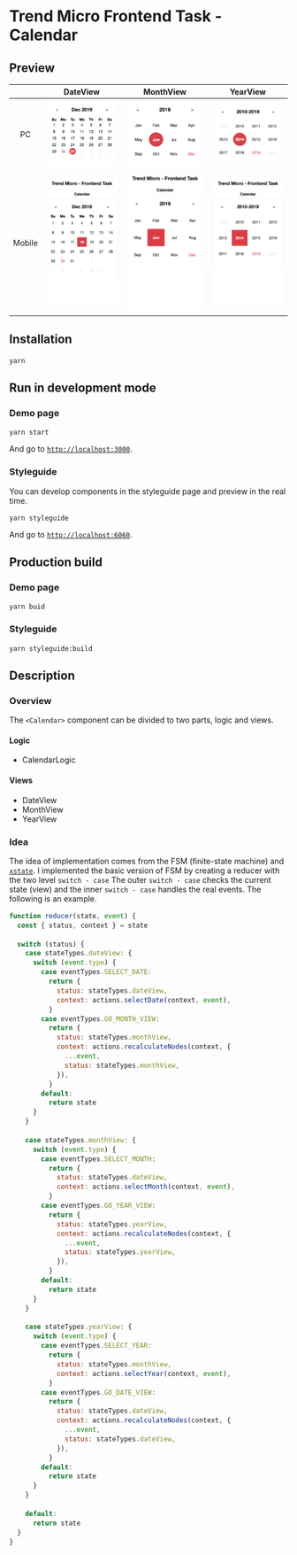 # Trend Micro Frontend Task - Calendar

## Preview

|        |                         DateView                         |                         MonthView                         |                         YearView                         |
| :----: | :------------------------------------------------------: | :-------------------------------------------------------: | :------------------------------------------------------: |
|   PC   |    ![](./docs/images/calendar_preview_date_view.png)     |    ![](./docs/images/calendar_preview_month_view.png)     |    ![](./docs/images/calendar_preview_year_view.png)     |
| Mobile | ![](./docs/images/calendar_preview_date_view_mobile.png) | ![](./docs/images/calendar_preview_month_view_mobile.png) | ![](./docs/images/calendar_preview_year_view_mobile.png) |

## Installation

```
yarn
```

## Run in development mode

### Demo page

```
yarn start
```

And go to [`http://localhost:3000`](http://localhost:3000).

### Styleguide

You can develop components in the styleguide page and preview in the real time.

```
yarn styleguide
```

And go to [`http://localhost:6060`](http://localhost:6060).

## Production build

### Demo page

```
yarn buid
```

### Styleguide

```
yarn styleguide:build
```

## Description

### Overview

The `<Calendar>` component can be divided to two parts, logic and views.

#### Logic

- CalendarLogic

#### Views

- DateView
- MonthView
- YearView

### Idea

The idea of implementation comes from the FSM (finite-state machine) and [`xstate`](https://xstate.js.org/). I implemented the basic version of FSM by creating a reducer with the two level `switch - case` The outer `switch - case` checks the current state (view) and the inner `switch - case` handles the real events. The following is an example.

```js
function reducer(state, event) {
  const { status, context } = state

  switch (status) {
    case stateTypes.dateView: {
      switch (event.type) {
        case eventTypes.SELECT_DATE:
          return {
            status: stateTypes.dateView,
            context: actions.selectDate(context, event),
          }
        case eventTypes.GO_MONTH_VIEW:
          return {
            status: stateTypes.monthView,
            context: actions.recalculateNodes(context, {
              ...event,
              status: stateTypes.monthView,
            }),
          }
        default:
          return state
      }
    }

    case stateTypes.monthView: {
      switch (event.type) {
        case eventTypes.SELECT_MONTH:
          return {
            status: stateTypes.dateView,
            context: actions.selectMonth(context, event),
          }
        case eventTypes.GO_YEAR_VIEW:
          return {
            status: stateTypes.yearView,
            context: actions.recalculateNodes(context, {
              ...event,
              status: stateTypes.yearView,
            }),
          }
        default:
          return state
      }
    }

    case stateTypes.yearView: {
      switch (event.type) {
        case eventTypes.SELECT_YEAR:
          return {
            status: stateTypes.monthView,
            context: actions.selectYear(context, event),
          }
        case eventTypes.GO_DATE_VIEW:
          return {
            status: stateTypes.dateView,
            context: actions.recalculateNodes(context, {
              ...event,
              status: stateTypes.dateView,
            }),
          }
        default:
          return state
      }
    }

    default:
      return state
  }
}
```
